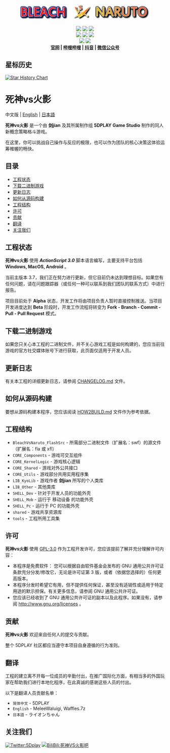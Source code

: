 <p align = "center">
<a href  = "https://bvn-sports.com/"><img src = "title.png" /></a>
</p>

<p align = "center">
<img src = "https://img.shields.io/github/stars/5DPLAY-Game-Studio/BleachVsNaruto" />
<img src = "https://img.shields.io/github/forks/5DPLAY-Game-Studio/BleachVsNaruto" />
<img src = "https://img.shields.io/github/followers/5DPLAY-Game-Studio" />
<br />
<img src = "https://img.shields.io/github/contributors/5DPLAY-Game-Studio/BleachVsNaruto" />
<img src = "https://img.shields.io/github/created-at/5DPLAY-Game-Studio/BleachVsNaruto" />
<img src = "https://img.shields.io/github/license/5DPLAY-Game-Studio/BleachVsNaruto" />
<br />
<img src = "https://img.shields.io/github/languages/top/5DPLAY-Game-Studio/BleachVsNaruto" />
<img src = "https://img.shields.io/github/v/tag/5DPLAY-Game-Studio/BleachVsNaruto" />
<br />
<strong>
<a href = "https://bvn-sports.com/">官网</a> |
<a href = "https://space.bilibili.com/1340107883">哔哩哔哩</a> |
<a href = "https://www.douyin.com/user/MS4wLjABAAAAJ2UeSAz7T6qx7XSSL70IgfuMsZZaxOIvPIL3Zdvmk8rSAoBfNfngGx7Zy2jFSnYj">抖音</a> |
<a href = "https://mp.weixin.qq.com/mp/profile_ext?action=home&__biz=Mzg4ODE1MjgyNw==">微信公众号</a>
</strong>
</p>

## 星标历史 <!-- omit in toc -->

[![Star History Chart](https://api.star-history.com/svg?repos=5DPLAY-Game-Studio/BleachVsNaruto,5DPLAY-Game-Studio/BleachVsNaruto_FlashSrc&type=Date)](https://www.star-history.com/#5DPLAY-Game-Studio/BleachVsNaruto&5DPLAY-Game-Studio/BleachVsNaruto_FlashSrc&Date)

# 死神vs火影 <!-- omit in toc -->

中文版 | [English](README_en.md) | [日本語](README_ja.md)

**死神vs火影** 是一个由 **剑jian** 及其所属制作组 **5DPLAY Game Studio** 制作的同人新概念策略格斗游戏。

在这里，你可以挑战自己操作与反应的极限，也可以作为团队的核心决策这体验运筹帷幄的畅快。

## 目录 <!-- omit in toc -->

- [工程状态](#工程状态)
- [下载二进制游戏](#下载二进制游戏)
- [更新日志](#更新日志)
- [如何从源码构建](#如何从源码构建)
- [工程结构](#工程结构)
- [许可](#许可)
- [贡献](#贡献)
- [翻译](#翻译)
- [关注我们](#关注我们)

## 工程状态

**死神vs火影** 使用 ***ActionScript 3.0*** 脚本语言编写，主要支持平台包括 **Windows, MacOS, Android** 。

当前主版本 3.7，我们正在努力进行更新，但它目前仍未达到理想目标。如果您有任何问题，请在问题跟踪器（或任何一种可以联系到我们团队的联系方式）中进行报告。

项目目前处于 **Alpha** 状态，开发工作将由项目负责人暂时直接控制推送。当项目开发进度达到 **Beta** 阶段时，开发工作流程将转变为 **Fork - Branch - Commit - Pull - Pull Request** 模式。

## 下载二进制游戏

如果您只关心本工程的二进制文件，并不关心游戏工程是如何构建的，您应当前往游戏的官方社交媒体账号下进行获取，此页面仅适用于开发人员。

## 更新日志

有关本工程的详细更新日志，请参阅 [CHANGELOG.md](CHANGELOG.md) 文件。

## 如何从源码构建

要想从源码构建本程序，您应该阅读 [HOW2BUILD.md](HOW2BUILD.md) 文件作为参考依据。

## 工程结构

- `BleachVsNaruto_FlashSrc` - 所需部分二进制文件（扩展名：swf）的源文件（扩展名：fla 或 xfl）
- `CORE_Components` - 游戏可交互组件
- `CORE_KernelLogic` - 游戏核心逻辑
- `CORE_Shared` - 游戏对外公共接口
- `CORE_Utils` - 游戏部分共用实用程序集
- `LIB_KyoLib` - 游戏作者 **剑jian** 所写的个人类库
- `LIB_Other` - 其他类库
- `SHELL_Dev` - 针对于开发人员的功能外壳
- `SHELL_Mob` - 运行于 移动设备 的功能外壳
- `SHELL_Pc` - 运行于 PC 的功能外壳
- `shared` - 游戏共享资源库
- `tools` - 工程所用工具集

## 许可

**死神vs火影** 使用 [GPL-3.0] 作为工程开发许可，您应该提前了解并充分理解许可内容：

- 本程序是免费软件： 您可以根据自由软件基金会发布的 GNU 通用公共许可证条款充分分发/修改它，无论是许可证第 3 版，或者（依据您选择的）任何更高版本。
- 本程序分发时希望它有用，但不提供任何保证，甚至没有适销性或适用于特定用途的默示担保。有关更多信息，请参阅 GNU 通用公共许可证。
- 您应该已经收到了 GNU 通用公共许可证的副本以及此程序。如果没有，请参阅 <http://www.gnu.org/licenses> 。

## 贡献

**死神vs火影** 欢迎来自任何人的提交与贡献。

整个 5DPLAY 社区都应当遵守本项目自身遵循的行为准则。

## 翻译

工程的建立离不开每一位成员的辛勤付出，在推广国际化方面，有相当多的外国玩家在帮助我们进行本地化程序，在此真诚的感谢这些人员的付出。

以下是翻译人员贡献名单：

- `简体中文` - 5DPLAY
- `English` - MeleeWaluigi, Waffles.7z
- `日本語` - ライオンちゃん

## 关注我们

[![Twitter:5Dplay](https://img.shields.io/twitter/follow/5Dplay)](https://x.com/5DPLAY) [![BiliBili:死神VS火影吧](https://badgen.net/badge/BiliBili/死神VS火影吧/)](https://space.bilibili.com/1340107883)

[GPL-3.0]: https://www.gnu.org/licenses/gpl-3.0.html
